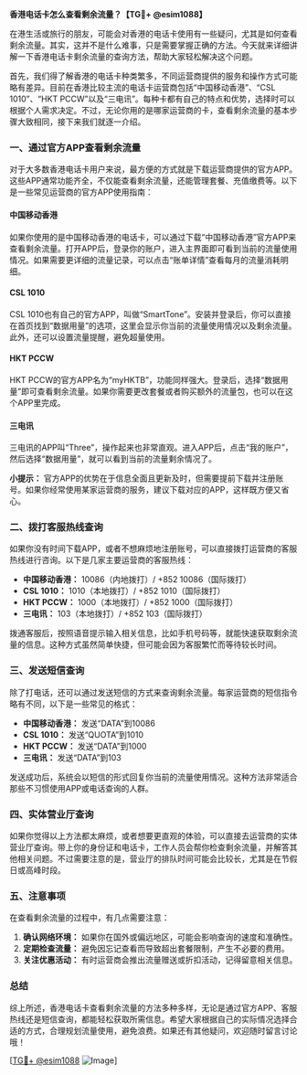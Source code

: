**香港电话卡怎么查看剩余流量？【TG💪+ @esim1088】**

在港生活或旅行的朋友，可能会对香港的电话卡使用有一些疑问，尤其是如何查看剩余流量。其实，这并不是什么难事，只是需要掌握正确的方法。今天就来详细讲解一下香港电话卡剩余流量的查询方法，帮助大家轻松解决这个问题。

首先，我们得了解香港的电话卡种类繁多，不同运营商提供的服务和操作方式可能略有差异。目前在香港比较主流的电话卡运营商包括“中国移动香港”、“CSL 1010”、“HKT PCCW”以及“三电讯”。每种卡都有自己的特点和优势，选择时可以根据个人需求决定。不过，无论你用的是哪家运营商的卡，查看剩余流量的基本步骤大致相同，接下来我们就逐一介绍。

### **一、通过官方APP查看剩余流量**

对于大多数香港电话卡用户来说，最方便的方式就是下载运营商提供的官方APP。这些APP通常功能齐全，不仅能查看剩余流量，还能管理套餐、充值缴费等。以下是一些常见运营商的官方APP使用指南：

#### **中国移动香港**
如果你使用的是中国移动香港的电话卡，可以通过下载“中国移动香港”官方APP来查看剩余流量。打开APP后，登录你的账户，进入主界面即可看到当前的流量使用情况。如果需要更详细的流量记录，可以点击“账单详情”查看每月的流量消耗明细。

#### **CSL 1010**
CSL 1010也有自己的官方APP，叫做“SmartTone”。安装并登录后，你可以直接在首页找到“数据用量”的选项，这里会显示你当前的流量使用情况以及剩余流量。此外，还可以设置流量提醒，避免超量使用。

#### **HKT PCCW**
HKT PCCW的官方APP名为“myHKTB”，功能同样强大。登录后，选择“数据用量”即可查看剩余流量。如果你需要更改套餐或者购买额外的流量包，也可以在这个APP里完成。

#### **三电讯**
三电讯的APP叫“Three”，操作起来也非常直观。进入APP后，点击“我的账户”，然后选择“数据用量”，就可以看到当前的流量剩余情况了。

**小提示：** 官方APP的优势在于信息全面且更新及时，但需要提前下载并注册账号。如果你经常使用某家运营商的服务，建议下载对应的APP，这样既方便又省心。

### **二、拨打客服热线查询**

如果你没有时间下载APP，或者不想麻烦地注册账号，可以直接拨打运营商的客服热线进行咨询。以下是几家主要运营商的客服热线：

- **中国移动香港：** 10086（内地拨打）/ +852 10086（国际拨打）
- **CSL 1010：** 1010（本地拨打）/ +852 1010（国际拨打）
- **HKT PCCW：** 1000（本地拨打）/ +852 1000（国际拨打）
- **三电讯：** 103（本地拨打）/ +852 103（国际拨打）

拨通客服后，按照语音提示输入相关信息，比如手机号码等，就能快速获取剩余流量的信息。这种方式虽然简单快捷，但可能会因为客服繁忙而等待较长时间。

### **三、发送短信查询**

除了打电话，还可以通过发送短信的方式来查询剩余流量。每家运营商的短信指令略有不同，以下是一些常见的格式：

- **中国移动香港：** 发送“DATA”到10086
- **CSL 1010：** 发送“QUOTA”到1010
- **HKT PCCW：** 发送“DATA”到1000
- **三电讯：** 发送“DATA”到103

发送成功后，系统会以短信的形式回复你当前的流量使用情况。这种方法非常适合那些不习惯使用APP或电话查询的人群。

### **四、实体营业厅查询**

如果你觉得以上方法都太麻烦，或者想要更直观的体验，可以直接去运营商的实体营业厅查询。带上你的身份证和电话卡，工作人员会帮你检查剩余流量，并解答其他相关问题。不过需要注意的是，营业厅的排队时间可能会比较长，尤其是在节假日或高峰时段。

### **五、注意事项**

在查看剩余流量的过程中，有几点需要注意：

1. **确认网络环境：** 如果你在国外或偏远地区，可能会影响查询的速度和准确性。
2. **定期检查流量：** 避免因忘记查看而导致超出套餐限制，产生不必要的费用。
3. **关注优惠活动：** 有时运营商会推出流量赠送或折扣活动，记得留意相关信息。

### **总结**

综上所述，香港电话卡查看剩余流量的方法多种多样，无论是通过官方APP、客服热线还是短信查询，都能轻松获取所需信息。希望大家根据自己的实际情况选择合适的方式，合理规划流量使用，避免浪费。如果还有其他疑问，欢迎随时留言讨论哦！

[[TG💪+ @esim1088](https://t.me/s/esim1088) ![Image](https://i.postimg.cc/4NQfJmqS/Snipaste-2025-05-13-00-14-12.png)]